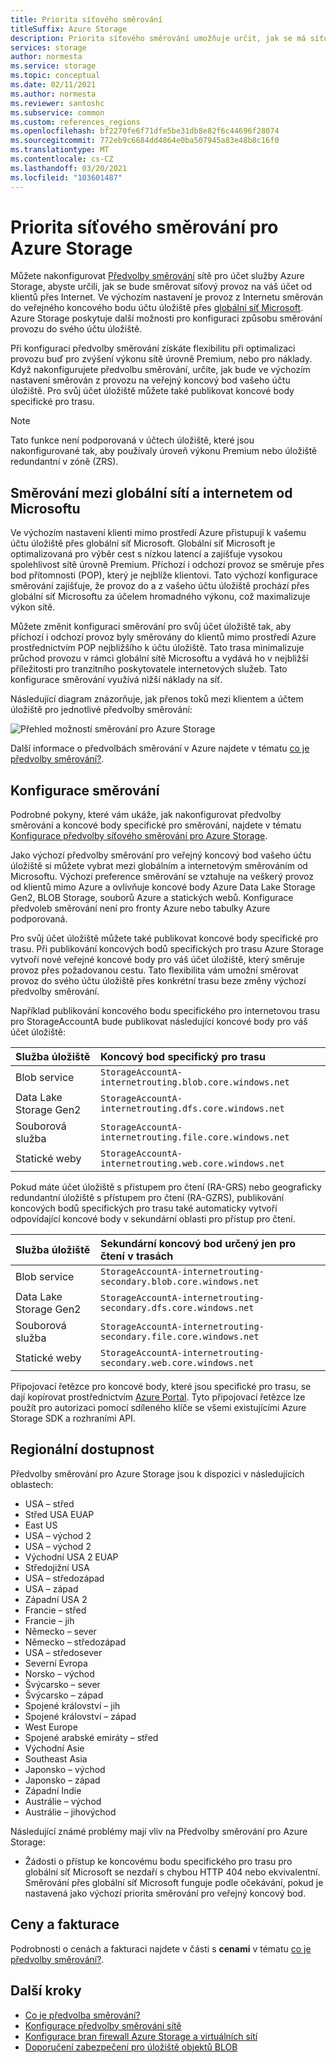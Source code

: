 ```yaml
---
title: Priorita síťového směrování
titleSuffix: Azure Storage
description: Priorita síťového směrování umožňuje určit, jak se má síťový provoz směrovat na váš účet, od klientů přes Internet.
services: storage
author: normesta
ms.service: storage
ms.topic: conceptual
ms.date: 02/11/2021
ms.author: normesta
ms.reviewer: santoshc
ms.subservice: common
ms.custom: references_regions
ms.openlocfilehash: bf2270fe6f71dfe5be31db8e82f6c44696f28074
ms.sourcegitcommit: 772eb9c6684dd4864e0ba507945a83e48b8c16f0
ms.translationtype: MT
ms.contentlocale: cs-CZ
ms.lasthandoff: 03/20/2021
ms.locfileid: "103601487"
---
```

# <a name="network-routing-preference-for-azure-storage"></a>Priorita síťového směrování pro Azure Storage

Můžete nakonfigurovat [Předvolby směrování](../../virtual-network/routing-preference-overview.md) sítě pro účet služby Azure Storage, abyste určili, jak se bude směrovat síťový provoz na váš účet od klientů přes Internet. Ve výchozím nastavení je provoz z Internetu směrován do veřejného koncového bodu účtu úložiště přes [globální síť Microsoft](../../networking/microsoft-global-network.md). Azure Storage poskytuje další možnosti pro konfiguraci způsobu směrování provozu do svého účtu úložiště.

Při konfiguraci předvolby směrování získáte flexibilitu při optimalizaci provozu buď pro zvýšení výkonu sítě úrovně Premium, nebo pro náklady. Když nakonfigurujete předvolbu směrování, určíte, jak bude ve výchozím nastavení směrován z provozu na veřejný koncový bod vašeho účtu úložiště. Pro svůj účet úložiště můžete také publikovat koncové body specifické pro trasu.

> [!NOTE]
> Tato funkce není podporovaná v účtech úložiště, které jsou nakonfigurované tak, aby používaly úroveň výkonu Premium nebo úložiště redundantní v zóně (ZRS).

## <a name="microsoft-global-network-versus-internet-routing"></a>Směrování mezi globální sítí a internetem od Microsoftu

Ve výchozím nastavení klienti mimo prostředí Azure přistupují k vašemu účtu úložiště přes globální síť Microsoft. Globální síť Microsoft je optimalizovaná pro výběr cest s nízkou latencí a zajišťuje vysokou spolehlivost sítě úrovně Premium. Příchozí i odchozí provoz se směruje přes bod přítomnosti (POP), který je nejblíže klientovi. Tato výchozí konfigurace směrování zajišťuje, že provoz do a z vašeho účtu úložiště prochází přes globální síť Microsoftu za účelem hromadného výkonu, což maximalizuje výkon sítě.

Můžete změnit konfiguraci směrování pro svůj účet úložiště tak, aby příchozí i odchozí provoz byly směrovány do klientů mimo prostředí Azure prostřednictvím POP nejbližšího k účtu úložiště. Tato trasa minimalizuje průchod provozu v rámci globální sítě Microsoftu a vydává ho v nejbližší příležitosti pro tranzitního poskytovatele internetových služeb. Tato konfigurace směrování využívá nižší náklady na síť.

Následující diagram znázorňuje, jak přenos toků mezi klientem a účtem úložiště pro jednotlivé předvolby směrování:

![Přehled možností směrování pro Azure Storage](media/network-routing-preference/routing-options-diagram.png)

Další informace o předvolbách směrování v Azure najdete v tématu [co je předvolby směrování?](../../virtual-network/routing-preference-overview.md).

## <a name="routing-configuration"></a>Konfigurace směrování

Podrobné pokyny, které vám ukáže, jak nakonfigurovat předvolby směrování a koncové body specifické pro směrování, najdete v tématu [Konfigurace předvolby síťového směrování pro Azure Storage](configure-network-routing-preference.md).

Jako výchozí předvolby směrování pro veřejný koncový bod vašeho účtu úložiště si můžete vybrat mezi globálním a internetovým směrováním od Microsoftu. Výchozí preference směrování se vztahuje na veškerý provoz od klientů mimo Azure a ovlivňuje koncové body Azure Data Lake Storage Gen2, BLOB Storage, souborů Azure a statických webů. Konfigurace předvoleb směrování není pro fronty Azure nebo tabulky Azure podporovaná.

Pro svůj účet úložiště můžete také publikovat koncové body specifické pro trasu. Při publikování koncových bodů specifických pro trasu Azure Storage vytvoří nové veřejné koncové body pro váš účet úložiště, který směruje provoz přes požadovanou cestu. Tato flexibilita vám umožní směrovat provoz do svého účtu úložiště přes konkrétní trasu beze změny výchozí předvolby směrování.

Například publikování koncového bodu specifického pro internetovou trasu pro StorageAccountA bude publikovat následující koncové body pro váš účet úložiště:

| Služba úložiště        | Koncový bod specifický pro trasu                                  |
| :--------------------- | :------------------------------------------------------- |
| Blob service           | `StorageAccountA-internetrouting.blob.core.windows.net`  |
| Data Lake Storage Gen2 | `StorageAccountA-internetrouting.dfs.core.windows.net`   |
| Souborová služba           | `StorageAccountA-internetrouting.file.core.windows.net`  |
| Statické weby        | `StorageAccountA-internetrouting.web.core.windows.net`   |

Pokud máte účet úložiště s přístupem pro čtení (RA-GRS) nebo geograficky redundantní úložiště s přístupem pro čtení (RA-GZRS), publikování koncových bodů specifických pro trasu také automaticky vytvoří odpovídající koncové body v sekundární oblasti pro přístup pro čtení.

| Služba úložiště        | Sekundární koncový bod určený jen pro čtení v trasách                        |
| :--------------------- | :----------------------------------------------------------------- |
| Blob service           | `StorageAccountA-internetrouting-secondary.blob.core.windows.net`  |
| Data Lake Storage Gen2 | `StorageAccountA-internetrouting-secondary.dfs.core.windows.net`   |
| Souborová služba           | `StorageAccountA-internetrouting-secondary.file.core.windows.net`  |
| Statické weby        | `StorageAccountA-internetrouting-secondary.web.core.windows.net`   |

Připojovací řetězce pro koncové body, které jsou specifické pro trasu, se dají kopírovat prostřednictvím [Azure Portal](https://portal.azure.com). Tyto připojovací řetězce lze použít pro autorizaci pomocí sdíleného klíče se všemi existujícími Azure Storage SDK a rozhraními API.

## <a name="regional-availability"></a>Regionální dostupnost

Předvolby směrování pro Azure Storage jsou k dispozici v následujících oblastech:

- USA – střed 
- Střed USA EUAP
- East US 
- USA – východ 2
- USA – východ 2 
- Východní USA 2 EUAP
- Středojižní USA
- USA – středozápad
- USA – západ 
- Západní USA 2 
- Francie – střed 
- Francie – jih 
- Německo – sever 
- Německo – středozápad 
- USA – středosever
- Severní Evropa 
- Norsko – východ 
- Švýcarsko – sever
- Švýcarsko – západ
- Spojené království – jih 
- Spojené království – západ 
- West Europe 
- Spojené arabské emiráty – střed
- Východní Asie 
- Southeast Asia 
- Japonsko – východ 
- Japonsko – západ 
- Západní Indie
- Austrálie – východ 
- Austrálie – jihovýchod 

Následující známé problémy mají vliv na Předvolby směrování pro Azure Storage:

- Žádosti o přístup ke koncovému bodu specifického pro trasu pro globální síť Microsoft se nezdaří s chybou HTTP 404 nebo ekvivalentní. Směrování přes globální síť Microsoft funguje podle očekávání, pokud je nastavená jako výchozí priorita směrování pro veřejný koncový bod.

## <a name="pricing-and-billing"></a>Ceny a fakturace

Podrobnosti o cenách a fakturaci najdete v části s **cenami** v tématu [co je předvolby směrování?](../../virtual-network/routing-preference-overview.md#pricing).

## <a name="next-steps"></a>Další kroky

- [Co je předvolba směrování?](../../virtual-network/routing-preference-overview.md)
- [Konfigurace předvolby směrování sítě](configure-network-routing-preference.md)
- [Konfigurace bran firewall Azure Storage a virtuálních sítí](storage-network-security.md)
- [Doporučení zabezpečení pro úložiště objektů BLOB](../blobs/security-recommendations.md)
